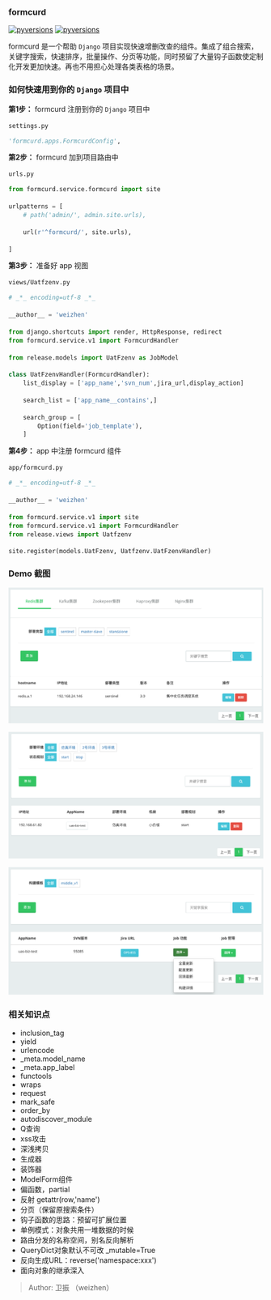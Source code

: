 ### formcurd

[![pyversions](https://img.shields.io/badge/python-3.5,3.6,3.7-blue.svg)]()
    [![pyversions](https://img.shields.io/badge/Django-2.0,2.1-green.svg)]()

formcurd 是一个帮助 `Django` 项目实现快速增删改查的组件。集成了组合搜索，关键字搜索，快速排序，批量操作、分页等功能，同时预留了大量钩子函数使定制化开发更加快速。再也不用担心处理各类表格的场景。

### 如何快速用到你的 `Django` 项目中

**第1步：** formcurd 注册到你的 `Django` 项目中

`settings.py`

```python
'formcurd.apps.FormcurdConfig',
```

**第2步：** formcurd 加到项目路由中

`urls.py`

```python
from formcurd.service.formcurd import site

urlpatterns = [
    # path('admin/', admin.site.urls),

    url(r'^formcurd/', site.urls),

]

```

**第3步：** 准备好 app 视图

`views/Uatfzenv.py`

```python
# _*_ encoding=utf-8 _*_

__author__ = 'weizhen'

from django.shortcuts import render, HttpResponse, redirect
from formcurd.service.v1 import FormcurdHandler

from release.models import UatFzenv as JobModel

class UatFzenvHandler(FormcurdHandler):
    list_display = ['app_name','svn_num',jira_url,display_action]
    
    search_list = ['app_name__contains',]

    search_group = [
        Option(field='job_template'),
    ]

```


**第4步：** app 中注册 formcurd 组件

`app/formcurd.py`

```python
# _*_ encoding=utf-8 _*_

__author__ = 'weizhen'

from formcurd.service.v1 import site
from formcurd.service.v1 import FormcurdHandler
from release.views import Uatfzenv

site.register(models.UatFzenv, Uatfzenv.UatFzenvHandler)
```

### Demo 截图

![middle](https://github.com/gongwz/formcurd/blob/master/images/formcurd-middle.png)

![host](https://github.com/gongwz/formcurd/blob/master/images/formcurd-host.png)

![list](https://github.com/gongwz/formcurd/blob/master/images/formcurd-list.png)


### 相关知识点
- inclusion_tag
- yield
- urlencode
- _meta.model_name
- _meta.app_label
- functools
- wraps
- request
- mark_safe
- order_by
- autodiscover_module
- Q查询
- xss攻击
- 深浅拷贝 
- 生成器 
- 装饰器
- ModelForm组件
- 偏函数，partial
- 反射 getattr(row,'name')
- 分页（保留原搜索条件） 
- 钩子函数的思路：预留可扩展位置
- 单例模式：对象共用一堆数据的时候
- 路由分发的名称空间，别名反向解析
- QueryDict对象默认不可改 _mutable=True 
- 反向生成URL：reverse('namespace:xxx')
- 面向对象的继承深入


>Author: 卫振 （weizhen）  
